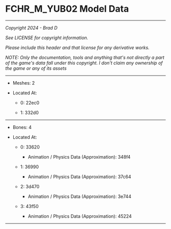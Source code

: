 # FCHR_M_YUB02 Model Data

---

*Copyright 2024 - Brad D*

*See LICENSE for copyright information.*

*Please include this header and that license for any derivative works.*

*NOTE: Only the documentation, tools and anything that's not directly a part of the game's data fall under this copyright. I don't claim any ownership of the game or any of its assets*

---

* Meshes: 2

* Located At:

  * 0: 22ec0

  * 1: 332d0

---

* Bones: 4

* Located At:

  * 0: 33620

    * Animation / Physics Data (Approximation): 348f4

  * 1: 36990

    * Animation / Physics Data (Approximation): 37c64

  * 2: 3d470

    * Animation / Physics Data (Approximation): 3e744

  * 3: 43f50

    * Animation / Physics Data (Approximation): 45224

---

